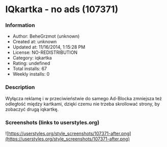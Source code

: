# IQkartka - no ads (107371)

### Information
- Author: BeheGrzmot (unknown)
- Created at: unknown
- Updated at: 11/16/2014, 1:15:28 PM
- License: NO-REDISTRIBUTION
- Category: iqkartka
- Rating: undefined
- Total installs: 67
- Weekly installs: 0


### Description
Wyłącza reklamę i w przeciwieństwie do samego Ad-Blocka zmniejsza też odległość między kartkami, dzięki czemu nie trzeba skrollować strony, by zobaczyć drugą iqkartkę.


### Screenshots (links to userstyles.org)
![https://userstyles.org/style_screenshots/107371-after.png](https://userstyles.org/style_screenshots/107371-after.png)



